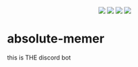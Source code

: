 <div align="center">
<img src="https://img.shields.io/github/license/itsnotAZ/absolute-memer.svg"/> <img src="https://img.shields.io/github/release/itsnotAZ/absolute-memer.svg"/> <img src="https://img.shields.io/github/forks/itsnotAZ/absolute-memer.svg"/> <img src="https://img.shields.io/github/last-commit/itsnotAZ/absolute-memer.svg"/> 
</div>

# absolute-memer
this is THE discord bot



